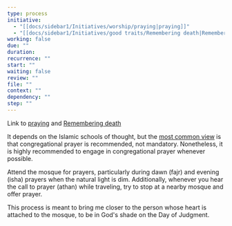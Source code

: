 ```yaml
---
type: process
initiative:
  - "[[docs/sidebar1/Initiatives/worship/praying|praying]]"
  - "[[docs/sidebar1/Initiatives/good traits/Remembering death|Remembering death]]"
working: false
due: ""
duration: 
recurrence: ""
start: ""
waiting: false
review: ""
file: ""
context: ""
dependency: ""
step: ""
---
```


Link to [praying](docs/sidebar1/Initiatives/worship/praying.md) and [Remembering death](docs/sidebar1/Initiatives/good%20traits/Remembering%20death.md)

It depends on the Islamic schools of thought, but the [most common view](https://seekersguidance.org/answers/prayer/what-is-the-majority-opinion-on-congregational-prayer/) is that congregational prayer is recommended, not mandatory. Nonetheless, it is highly recommended to engage in congregational prayer whenever possible.

Attend the mosque for prayers, particularly during dawn (fajr) and evening (isha) prayers when the natural light is dim. Additionally, whenever you hear the call to prayer (athan) while traveling, try to stop at a nearby mosque and offer prayer.

This process is meant to bring me closer to the person whose heart is attached to the mosque, to be in God's shade on the Day of Judgment.
